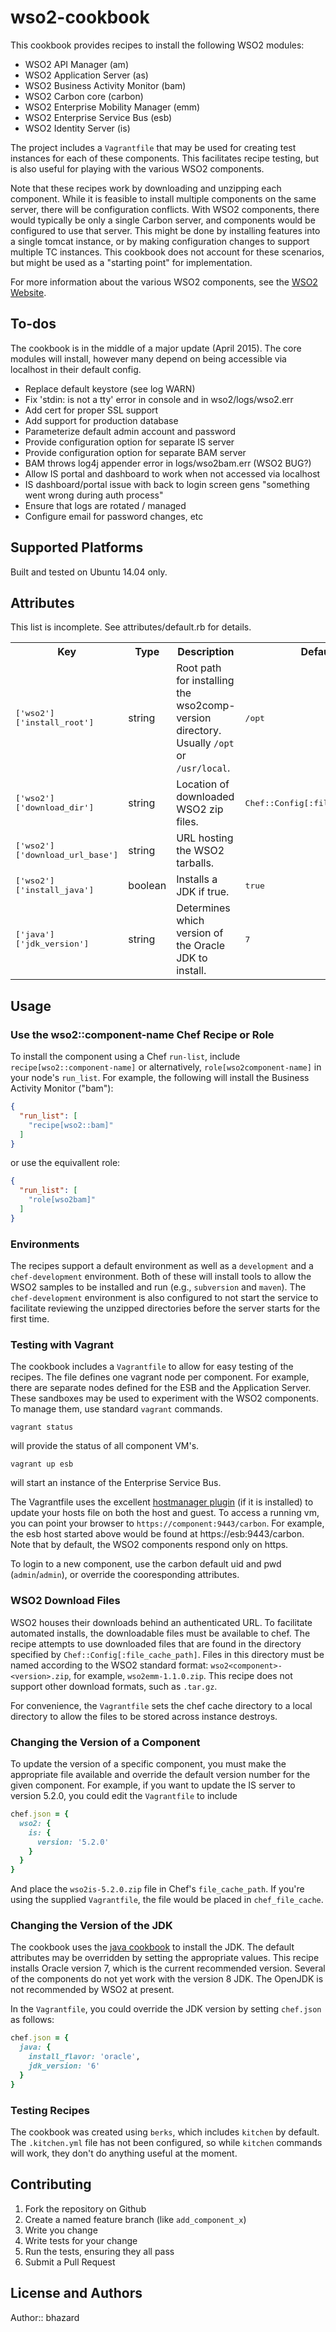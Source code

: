 # wso2-cookbook

This cookbook provides recipes to install the following WSO2 modules:

* WSO2 API Manager (am)
* WSO2 Application Server (as)
* WSO2 Business Activity Monitor (bam)
* WSO2 Carbon core (carbon)
* WSO2 Enterprise Mobility Manager (emm)
* WSO2 Enterprise Service Bus (esb)
* WSO2 Identity Server (is)

The project includes a `Vagrantfile` that may be used for creating test instances
for each of these components.  This facilitates recipe testing, but is also
useful for playing with the various WSO2 components.

Note that these recipes work by downloading and unzipping each component.  While
it is feasible to install multiple components on the same server, there will be
configuration conflicts.  With WSO2 components, there would typically be only
a single Carbon server, and components would be configured to use that server.
This might be done by installing features into a single tomcat instance, or by
making configuration changes to support multiple TC instances.  This cookbook
does not account for these scenarios, but might be used as a "starting point"
for implementation.

For more information about the various WSO2 components, see the [WSO2 Website](http://wso2.com/products/).

## To-dos

The cookbook is in the middle of a major update (April 2015).  The core modules 
will install, however many depend on being accessible via localhost in their default config.

* Replace default keystore (see log WARN)
* Fix 'stdin: is not a tty' error in console and in wso2/logs/wso2.err
* Add cert for proper SSL support
* Add support for production database
* Parameterize default admin account and password
* Provide configuration option for separate IS server
* Provide configuration option for separate BAM server
* BAM throws log4j appender error in logs/wso2bam.err (WSO2 BUG?)
* Allow IS portal and dashboard to work when not accessed via localhost
* IS dashboard/portal issue with back to login screen gens "something went wrong during auth process"
* Ensure that logs are rotated / managed
* Configure email for password changes, etc

## Supported Platforms

Built and tested on Ubuntu 14.04 only.

## Attributes

This list is incomplete.  See attributes/default.rb for details.

<table>
  <tr>
    <th>Key</th>
    <th>Type</th>
    <th>Description</th>
    <th>Default</th>
  </tr>
  <tr>
    <td><tt>['wso2']['install_root']</tt></td>
    <td>string</td>
    <td>Root path for installing the wso2comp-version directory.  Usually <code>/opt</code> or <code>/usr/local</code>.</td>
    <td><tt>/opt</tt></td>
  </tr>
  <tr>
    <td><tt>['wso2']['download_dir']</tt></td>
    <td>string</td>
    <td>Location of downloaded WSO2 zip files.</td>
    <td><tt>Chef::Config[:file_cache_path]</tt></td>
  </tr>
  <tr>
    <td><tt>['wso2']['download_url_base']</tt></td>
    <td>string</td>
    <td>URL hosting the WSO2 tarballs.</td>
    <td><tt></tt></td>
  </tr>
  <tr>
    <td><tt>['wso2']['install_java']</tt></td>
    <td>boolean</td>
    <td>Installs a JDK if true.</td>
    <td><tt>true</tt></td>
  </tr>
  <tr>
    <td><tt>['java']['jdk_version']</tt></td>
    <td>string</td>
    <td>Determines which version of the Oracle JDK to install.</td>
    <td><tt>7</tt></td>
  </tr>
</table>

## Usage

### Use the wso2::component-name Chef Recipe or Role

To install the component using a Chef `run-list`, 
include `recipe[wso2::component-name]` 
or alternatively, `role[wso2component-name]` in your 
node's `run_list`.  For example, the following will install the Business 
Activity Monitor ("bam"):

```json
{
  "run_list": [
    "recipe[wso2::bam]"
  ]
}
```
or use the equivallent role:

```json
{
  "run_list": [
    "role[wso2bam]"
  ]
}
```

### Environments

The recipes support a default environment as well as a `development` and a
`chef-development` environment.  Both of these will install tools to allow
the WSO2 samples to be installed and run (e.g., `subversion` and `maven`).  The
`chef-development` environment is also configured to not start the service to
facilitate reviewing the unzipped directories before the server starts for the
first time.

### Testing with Vagrant

The cookbook includes a `Vagrantfile` to allow for easy testing of the
recipes.  The file defines one vagrant node per component.  For example, there
are separate nodes defined for the ESB and the Application Server.  These 
sandboxes may be used to experiment with the WSO2 components.  To manage them,
use standard `vagrant` commands.

```
vagrant status
```

will provide the status of all component VM's.

```
vagrant up esb
```

will start an instance of the Enterprise Service Bus.

The Vagrantfile uses the excellent 
[hostmanager plugin](https://github.com/smdahlen/vagrant-hostmanager) (if it
is installed) to 
update your hosts file on both the host and guest.  To access a running vm, 
you can point your browser to `https://component:9443/carbon`.  For example, the 
esb host started above would be found at
https://esb:9443/carbon.  Note that by default, the WSO2 components respond only
on https.

To login to a new component, use the carbon default uid and pwd (`admin`/`admin`),
or override the cooresponding attributes.

### WSO2 Download Files

WSO2 houses their downloads behind an authenticated URL.  To facilitate automated
installs, the downloadable files must be available to chef.  The recipe 
attempts to use downloaded files that are found in the directory
specified by `Chef::Config[:file_cache_path]`.
Files in this directory must be named according to the WSO2 standard format: `wso2<component>-<version>.zip`,
for example, `wso2emm-1.1.0.zip`.  This recipe does not support other download
formats, such as `.tar.gz`.  

For convenience, the `Vagrantfile` sets the chef cache directory to a local
directory to allow the files to be stored across instance destroys.

### Changing the Version of a Component

To update the version of a specific component, you must make the appropriate
file available and override the default version number for the given component.
For example, if you want to update the IS server to version 5.2.0, you could 
edit the `Vagrantfile` to include

```ruby
chef.json = {
  wso2: {
    is: {
      version: '5.2.0'
    }
  }
}
```

And place the `wso2is-5.2.0.zip` file in Chef's `file_cache_path`.  If you're using
the supplied `Vagrantfile`, the file would be placed in `chef_file_cache`.

### Changing the Version of the JDK

The cookbook uses the [java cookbook](https://supermarket.chef.io/cookbooks/java)
to install the JDK.  The default attributes may be overridden by setting the
appropriate values.  This recipe installs Oracle version 7, which is the current
recommended version.  Several of the components do not yet work with the version
8 JDK.  The OpenJDK is not recommended by WSO2 at present.

In the `Vagrantfile`, you could override the JDK version by setting `chef.json`
as follows:

```ruby
chef.json = {
  java: {
    install_flavor: 'oracle',
    jdk_version: '6'
  }
}
```

### Testing Recipes

The cookbook was created using `berks`, which includes `kitchen` by default.
The `.kitchen.yml` file has not been configured, so while `kitchen` commands
will work, they don't do anything useful at the moment.  

## Contributing

1. Fork the repository on Github
2. Create a named feature branch (like `add_component_x`)
3. Write you change
4. Write tests for your change
5. Run the tests, ensuring they all pass
6. Submit a Pull Request

## License and Authors

Author:: bhazard
